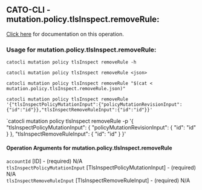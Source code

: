 
## CATO-CLI - mutation.policy.tlsInspect.removeRule:
[Click here](https://api.catonetworks.com/documentation/#mutation-mutation.policy.tlsInspect.removeRule) for documentation on this operation.

### Usage for mutation.policy.tlsInspect.removeRule:

`catocli mutation policy tlsInspect removeRule -h`

`catocli mutation policy tlsInspect removeRule <json>`

`catocli mutation policy tlsInspect removeRule "$(cat < mutation.policy.tlsInspect.removeRule.json)"`

`catocli mutation policy tlsInspect removeRule '{"tlsInspectPolicyMutationInput":{"policyMutationRevisionInput":{"id":"id"}},"tlsInspectRemoveRuleInput":{"id":"id"}}'`

`catocli mutation policy tlsInspect removeRule -p '{
    "tlsInspectPolicyMutationInput": {
        "policyMutationRevisionInput": {
            "id": "id"
        }
    },
    "tlsInspectRemoveRuleInput": {
        "id": "id"
    }
}'


#### Operation Arguments for mutation.policy.tlsInspect.removeRule ####

`accountId` [ID] - (required) N/A    
`tlsInspectPolicyMutationInput` [TlsInspectPolicyMutationInput] - (required) N/A    
`tlsInspectRemoveRuleInput` [TlsInspectRemoveRuleInput] - (required) N/A    
